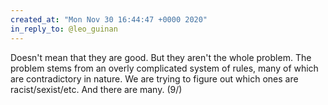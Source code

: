```yaml
---
created_at: "Mon Nov 30 16:44:47 +0000 2020"
in_reply_to: @leo_guinan
---
```


Doesn't mean that they are good. But they aren't the whole problem. The problem stems from an overly complicated system of rules, many of which are contradictory in nature. We are trying to figure out which ones are racist/sexist/etc. And there are many. (9/)